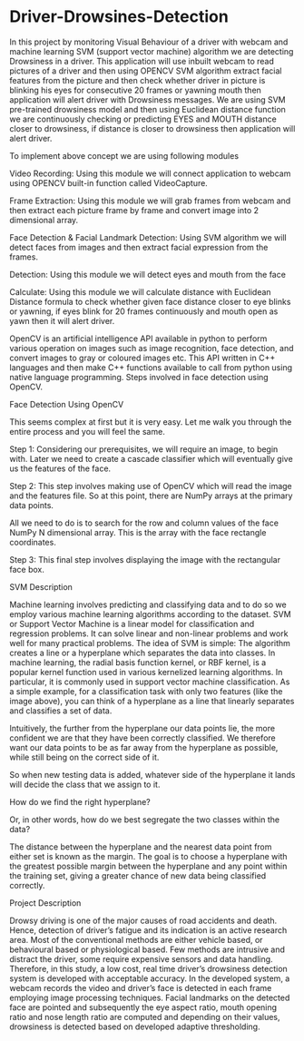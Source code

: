 # Driver-Drowsines-Detection
In this project by monitoring Visual Behaviour of a driver with webcam and machine learning SVM (support vector machine) algorithm we are detecting Drowsiness in a driver. This application will use inbuilt webcam to read pictures of a driver and then using OPENCV SVM algorithm extract facial features from the picture and then check whether driver in picture is blinking his eyes for consecutive 20 frames or yawning mouth then application will alert driver with Drowsiness messages. We are using SVM pre-trained drowsiness model and then using Euclidean distance function we are continuously checking or predicting EYES and MOUTH distance closer to drowsiness, if distance is closer to drowsiness then application will alert driver.

To implement above concept we are using following modules

Video Recording: Using this module we will connect application to webcam using OPENCV built-in function called VideoCapture.

Frame Extraction: Using this module we will grab frames from webcam and then extract each picture frame by frame and convert image into 2 dimensional array.

Face Detection & Facial Landmark Detection: Using SVM algorithm we will detect faces from images and then extract facial expression from the frames.

Detection: Using this module we will detect eyes and mouth from the face

Calculate: Using this module we will calculate distance with Euclidean Distance formula to check whether given face distance closer to eye blinks or yawning, if eyes blink for 20 frames continuously and mouth open as yawn then it will alert driver.

OpenCV is an artificial intelligence API available in python to perform various operation on images such as image recognition, face detection, and convert images to gray or coloured images etc. This API written in C++ languages and then make C++ functions available to call from python using native language programming. Steps involved in face detection using OpenCV.

Face Detection Using OpenCV

This seems complex at first but it is very easy. Let me walk you through the entire process and you will feel the same.

Step 1: Considering our prerequisites, we will require an image, to begin with. Later we need to create a cascade classifier which will eventually give us the features of the face.

Step 2: This step involves making use of OpenCV which will read the image and the features file. So at this point, there are NumPy arrays at the primary data points.

All we need to do is to search for the row and column values of the face NumPy N dimensional array. This is the array with the face rectangle coordinates.

Step 3: This final step involves displaying the image with the rectangular face box.

SVM Description

Machine learning involves predicting and classifying data and to do so we employ various machine learning algorithms according to the dataset. SVM or Support Vector Machine is a linear model for classification and regression problems. It can solve linear and non-linear problems and work well for many practical problems. The idea of SVM is simple: The algorithm creates a line or a hyperplane which separates the data into classes. In machine learning, the radial basis function kernel, or RBF kernel, is a popular kernel function used in various kernelized learning algorithms. In particular, it is commonly used in support vector machine classification. As a simple example, for a classification task with only two features (like the image above), you can think of a hyperplane as a line that linearly separates and classifies a set of data.

Intuitively, the further from the hyperplane our data points lie, the more confident we are that they have been correctly classified. We therefore want our data points to be as far away from the hyperplane as possible, while still being on the correct side of it.

So when new testing data is added, whatever side of the hyperplane it lands will decide the class that we assign to it.

How do we find the right hyperplane?
 
Or, in other words, how do we best segregate the two classes within the data?

The distance between the hyperplane and the nearest data point from either set is known as the margin. The goal is to choose a hyperplane with the greatest possible margin between the hyperplane and any point within the training set, giving a greater chance of new data being classified correctly.

Project Description

Drowsy driving is one of the major causes of road accidents and death. Hence, detection of driver’s fatigue and its indication is an active research area. Most of the conventional methods are either vehicle based, or behavioural based or physiological based. Few methods are intrusive and distract the driver, some require expensive sensors and data handling. Therefore, in this study, a low cost, real time driver’s drowsiness detection system is developed with acceptable accuracy. In the developed system, a webcam records the video and driver’s face is
detected in each frame employing image processing techniques. Facial landmarks on the detected face are pointed and subsequently the eye aspect ratio, mouth opening ratio and nose
length ratio are computed and depending on their values, drowsiness is detected based on developed adaptive thresholding. 
